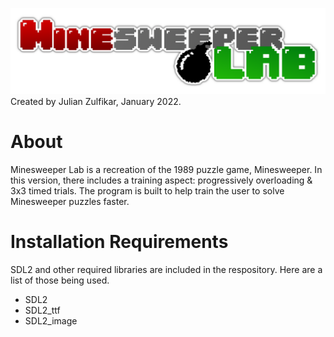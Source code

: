 ![](https://github.com/julian-z/Minesweeper-Lab/blob/main/textures/minesweeperlablogo.png)
Created by Julian Zulfikar, January 2022.

# About
Minesweeper Lab is a recreation of the 1989 puzzle game, Minesweeper. In this version, there includes a training aspect: progressively overloading & 3x3 timed trials. The program is built to help train the user to solve Minesweeper puzzles faster.

# Installation Requirements
SDL2 and other required libraries are included in the respository. Here are a list of those being used.
- SDL2
- SDL2_ttf
- SDL2_image
